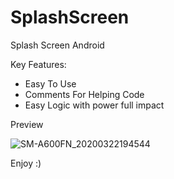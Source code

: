 # SplashScreen
Splash Screen Android 

Key Features:

* Easy To Use
* Comments For Helping Code
* Easy Logic with power full impact

Preview

![SM-A600FN_20200322194544](https://user-images.githubusercontent.com/61186175/77251852-bcefe300-6c76-11ea-9dcc-66c9987461dc.gif)


Enjoy :)
